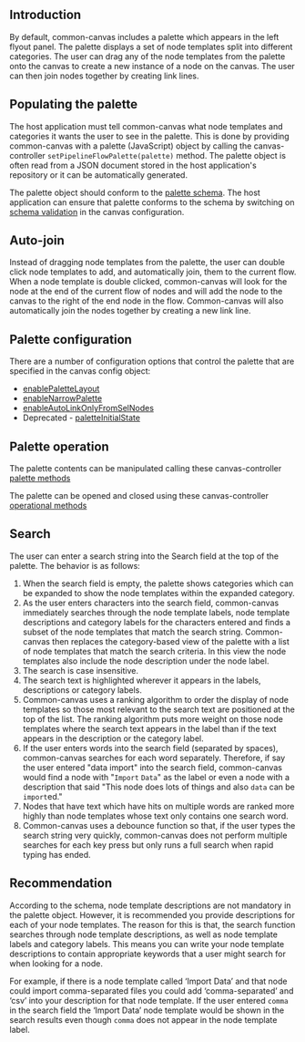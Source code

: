 ## Introduction
By default, common-canvas includes a palette which appears in the left flyout panel. The palette displays a set of node templates split into different categories. The user can drag any of the node templates from the palette onto the canvas to create a new instance of a node on the canvas. The user can then join nodes together by creating link lines.

## Populating the palette
The host application must tell common-canvas what node templates and categories it wants the user to see in the palette. This is done by providing common-canvas with a palette (JavaScript) object by calling the canvas-controller `setPipelineFlowPalette(palette)` method. The palette object is often read from a JSON document stored in the host application's repository or it can be automatically generated. 

The palette object should conform to the [palette schema](https://github.com/elyra-ai/pipeline-schemas/blob/412d70176953ed9ac2e6a03f7135b09b7565fc5d/common-canvas/palette/palette-v3-schema.json). The host application can ensure that palette conforms to the schema by switching on [schema validation](/2.1-Config-Objects#schemavalidation) in the canvas configuration.

## Auto-join
Instead of dragging node templates from the palette, the user can double click node templates to add, and automatically join, them to the current flow. When a node template is double clicked, common-canvas will look for the node at the end of the current flow of nodes and will add the node to the canvas to the right of the end node in the flow. Common-canvas will also automatically join the nodes together by creating a new link line.

## Palette configuration
There are a number of configuration options that control the palette that are specified in the canvas config object:

* [enablePaletteLayout](/2.1-Config-Objects#enablepalettelayout)
* [enableNarrowPalette](/2.1-Config-Objects#enablenarrowpalette)
* [enableAutoLinkOnlyFromSelNodes](/2.1-Config-Objects#enableautolinkonlyfromselnodes)
* Deprecated - [paletteInitialState](/2.1-Config-Objects#paletteinitialstate)

## Palette operation
The palette contents can be manipulated calling these canvas-controller [palette methods](/2.4-Canvas-Controller-API#palette-methods)

The palette can be opened and closed using these canvas-controller [operational methods](/2.4-Canvas-Controller-API#palette-methods-1)

## Search
The user can enter a search string into the Search field at the top of the palette. The behavior is as follows:

1. When the search field is empty, the palette shows categories which can be expanded to show the node templates within the expanded category.
2. As the user enters characters into the search field, common-canvas immediately searches through the node template labels, node template descriptions and category labels for the characters entered and finds a subset of the node templates that match the search string. Common-canvas then replaces the category-based view of the palette with a list of node templates that match the search criteria. In this view the node templates also include the node description under the node label.
3. The search is case insensitive.
4. The search text is highlighted wherever it appears in the labels, descriptions or category labels. 
5. Common-canvas uses a ranking algorithm to order the display of node templates so those most relevant to the search text are positioned at the top of the list. The ranking algorithm puts more weight on those node templates where the search text appears in the label than if the text appears in the description or the category label.
6. If the user enters words into the search field (separated by spaces), common-canvas searches for each word separately. Therefore, if say the user entered "data import" into the search field, common-canvas would find a node with "`Import` `Data`" as the label or even a node with a description that said "This node does lots of things and also `data` can be `import`ed."  
7. Nodes that have text which have hits on multiple words are ranked more highly than node templates whose text only contains one search word.  
8. Common-canvas uses a debounce function so that, if the user types the search string very quickly, common-canvas does not perform multiple searches for each key press but only runs a full search when rapid typing has ended. 

## Recommendation
According to the schema, node template descriptions are not mandatory in the palette object. However, it is recommended you provide descriptions for each of your node templates. The reason for this is that, the search function searches through node template descriptions, as well as node template labels and category labels. This means you can write your node template descriptions to contain appropriate keywords that a user might search for when looking for a node. 

For example, if there is a node template called ‘Import Data’ and that node could import comma-separated files you could add ‘comma-separated’ and ‘csv’ into your description for that node template. If the user entered `comma` in the search field the ‘Import Data’ node template would be shown in the search results even though `comma` does not appear in the node template label.